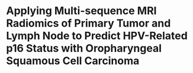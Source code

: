 # Applying Multi-sequence MRI Radiomics of Primary Tumor and Lymph Node to Predict HPV-Related p16 Status with Oropharyngeal Squamous Cell Carcinoma
